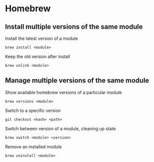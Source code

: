 
# Homebrew

## Install multiple versions of the same module

Install the latest version of a module

	brew install <module>

Keep the old version after install

	brew unlink <module>

## Manage multiple versions of the same module

Show available homebrew versions of a particular module

	brew versions <module>

Switch to a specific version

	git checkout <hash> <path>

Switch between version of a module, cleaning up state

	brew switch <module> <version>

Remove an installed module

	brew uninstall <module>
